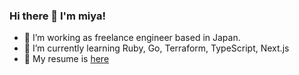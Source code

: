 ### Hi there 👋 I'm miya!

- 🔭 I’m working as freelance engineer based in Japan.
- 🌱 I’m currently learning Ruby, Go, Terraform, TypeScript, Next.js
- 👯 My resume is [here](https://mh4gf.dev/resume)
